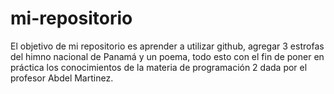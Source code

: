 # mi-repositorio
El objetivo de mi repositorio es aprender a utilizar github, agregar 3 estrofas del himno nacional de Panamá y un poema, todo esto con el fin de poner en práctica los conocimientos de la materia de programación 2 dada por el profesor Abdel Martinez.
